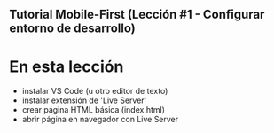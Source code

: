 ## Tutorial Mobile-First (Lección #1 - Configurar entorno de desarrollo)

# En esta lección
* instalar VS Code (u otro editor de texto)
* instalar extensión de 'Live Server'
* crear página HTML básica (index.html)
* abrir página en navegador con Live Server

